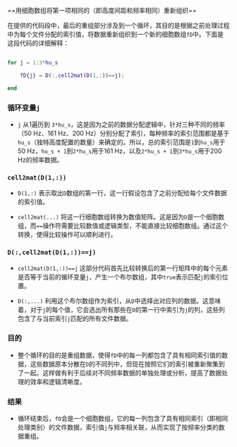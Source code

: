 ==用细胞数组将第一项相同的（即高度间距和频率相同）重新组织==

在提供的代码段中，最后的重组部分涉及到一个循环，其目的是根据之前处理过程中为每个文件分配的索引值，将数据重新组织到一个新的细胞数组`fD`中。下面是这段代码的详细解释：

  

```matlab

for j = 1:3*hu_s

    fD{j} = D(:,cell2mat(D(1,:))==j);

end

```

### 循环变量`j`

- `j` 从1遍历到 `3*hu_s`，这是因为之前的数据分配逻辑中，针对三种不同的频率（50 Hz、161 Hz、200 Hz）分别分配了索引，每种频率的索引范围都是基于`hu_s`（独特高度配置的数量）来确定的。所以，总的索引范围是`1`到`hu_s`用于50 Hz，`hu_s + 1`到`2*hu_s`用于161 Hz，以及`2*hu_s + 1`到`3*hu_s`用于200 Hz的频率数据。
### `cell2mat(D(1,:))`

- `D(1,:)` 表示取出`D`数组的第一行，这一行假设包含了之前分配给每个文件数据的索引值。

- `cell2mat(...)` 将这一行细胞数组转换为数值矩阵。这是因为`D`是一个细胞数组，而`==`操作符需要比较数值或逻辑类型，不能直接比较细胞数组。通过这个转换，使得比较操作可以顺利进行。
### `D(:,cell2mat(D(1,:))==j)`

- `cell2mat(D(1,:))==j` 这部分代码首先比较转换后的第一行矩阵中的每个元素是否等于当前的循环变量`j`，产生一个布尔数组，其中`true`表示匹配`j`的索引位置。

- `D(:,...)` 利用这个布尔数组作为索引，从`D`中选择出对应列的数据。这意味着，对于`j`的每个值，它会选出所有那些在`D`的第一行中索引为`j`的列，这些列包含了与当前索引`j`匹配的所有文件数据。

### 目的

- 整个循环的目的是重组数据，使得`fD`中的每一列都包含了具有相同索引值的数据，这些数据原本分散在`D`的不同列中，但现在按照它们的索引被重新聚集到了一起。这样做有利于后续对不同频率数据的单独处理或分析，提高了数据处理的效率和逻辑清晰度。

### 结果

- 循环结束后，`fD`会是一个细胞数组，它的每一列包含了具有相同索引（即相同处理类别）的文件数据，索引值`j`与频率相关联，从而实现了按频率分类的数据重组。